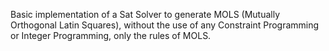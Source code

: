 Basic implementation of a Sat Solver to generate MOLS (Mutually Orthogonal Latin Squares), without the use of any Constraint Programming or Integer Programming, only the rules of MOLS.
